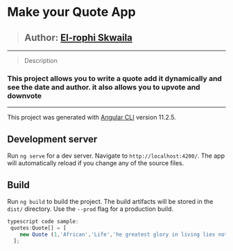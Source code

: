 # Make your Quote App 
>## Author: [El-rophi Skwaila](https://github.com/Elrophi/Quote-gen.git)
---

>Description
### This project allows you to write a quote add it dynamically and see the date and author. it also allows you to upvote and downvote
---

This project was generated with [Angular CLI](https://github.com/angular/angular-cli) version 11.2.5.


## Development server

Run `ng serve` for a dev server. Navigate to `http://localhost:4200/`. The app will automatically reload if you change any of the source files.


## Build

Run `ng build` to build the project. The build artifacts will be stored in the `dist/` directory. Use the `--prod` flag for a production build.

```typescript
typescript code sample:
 quotes:Quote[] = [
    new Quote (1,'African','Life','he greatest glory in living lies not in never falling, but in rising every time we fall','Nelson Mandela', new Date(2021,1,12),0,0)
  ];
```

